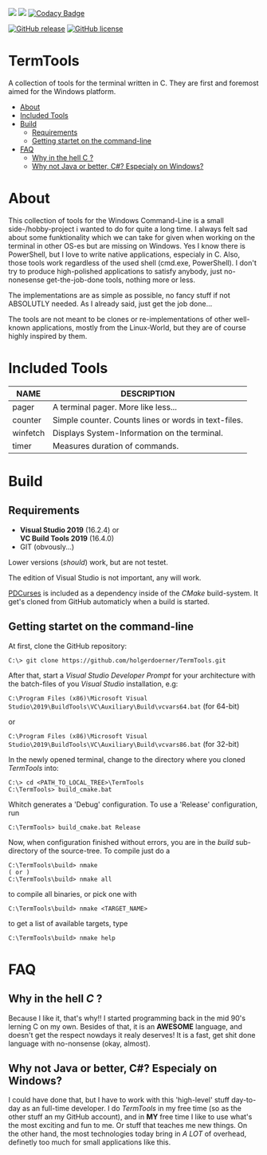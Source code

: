 ![](https://github.com/holgerdoerner/TermTools/workflows/CTest/badge.svg) ![](https://github.com/holgerdoerner/TermTools/workflows/Release%20Packaging/badge.svg) [![Codacy Badge](https://api.codacy.com/project/badge/Grade/7f1fa4df8d47447daf76710556eed469)](https://www.codacy.com/manual/HolgerDoerner/TermTools?utm_source=github.com&amp;utm_medium=referral&amp;utm_content=HolgerDoerner/TermTools&amp;utm_campaign=Badge_Grade)

[![GitHub release](https://img.shields.io/github/release/HolgerDoerner/TermTools.svg)](https://GitHub.com/HolgerDoerner/TermTools/releases/) [![GitHub license](https://img.shields.io/github/license/HolgerDoerner/TermTools.svg)](https://github.com/HolgerDoerner/TermTools/blob/master/LICENSE)
# TermTools <!-- omit in toc -->
A collection of tools for the terminal written in C. They are first and foremost aimed for the Windows platform.

- [About](#about)
- [Included Tools](#included-tools)
- [Build](#build)
  - [Requirements](#requirements)
  - [Getting startet on the command-line](#getting-startet-on-the-command-line)
- [FAQ](#faq)
  - [Why in the hell C ?](#why-in-the-hell-c)
  - [Why not Java or better, C#? Especialy on Windows?](#why-not-java-or-better-c-especialy-on-windows)

# About
This collection of tools for the Windows Command-Line is a small side-/hobby-project i wanted to do for quite a long time. I always felt sad about some funktionality which we can take for given when working on the terminal in other OS-es but are missing on Windows. Yes I know there is PowerShell, but I love to write native applications, especialy in C. Also, those tools work regardless of the used shell (cmd.exe, PowerShell). I don't try to produce high-polished applications to satisfy anybody, just no-nonesense get-the-job-done tools, nothing more or less.

The implementations are as simple as possible, no fancy stuff if not ABSOLUTLY needed. As I already said, just get the job done...

The tools are not meant to be clones or re-implementations of other well-known applications, mostly from the Linux-World, but they are of course highly inspired by them.

# Included Tools
NAME | DESCRIPTION
--- | ---
pager | A terminal pager. More like less...
counter | Simple counter. Counts lines or words in text-files.
winfetch | Displays System-Information on the terminal.
timer | Measures duration of commands.

# Build
## Requirements
- **Visual Studio 2019** (16.2.4) or \
  **VC Build Tools 2019** (16.4.0)
- GIT (obvously...)

Lower versions (*should*) work, but are not testet.

The edition of Visual Studio is not important, any will work.

[PDCurses](https://github.com/wmcbrine/PDCurses) is included as a dependency inside of the *CMake* build-system. It get's cloned from GitHub automaticly when a build is started.

## Getting startet on the command-line
At first, clone the GitHub  repository:

    C:\> git clone https://github.com/holgerdoerner/TermTools.git

After that, start a *Visual Studio Developer Prompt* for your architecture with the batch-files of you *Visual Studio* installation, e.g:

`C:\Program Files (x86)\Microsoft Visual Studio\2019\BuildTools\VC\Auxiliary\Build\vcvars64.bat` (for 64-bit)

or

`C:\Program Files (x86)\Microsoft Visual Studio\2019\BuildTools\VC\Auxiliary\Build\vcvars86.bat` (for 32-bit)

In the newly opened terminal, change to the directory where you cloned *TermTools* into:

    C:\> cd <PATH_TO_LOCAL_TREE>\TermTools
    C:\TermTools> build_cmake.bat

Whitch generates a 'Debug' configuration. To use a 'Release' configuration, run

    C:\TermTools> build_cmake.bat Release

Now, when configuration finished without errors, you are in the *build* sub-directory of the source-tree. To compile just do a

    C:\TermTools\build> nmake
    ( or )
    C:\TermTools\build> nmake all

to compile all binaries, or pick one with

    C:\TermTools\build> nmake <TARGET_NAME>

to get a list of available targets, type

    C:\TermTools\build> nmake help

# FAQ
## Why in the hell *C* ?
Because I like it, that's why!! I started programming back in the mid 90's lerning C on my own. Besides of that, it is an **AWESOME** language, and doesn't get the respect nowdays it realy deserves! It is a fast, get shit done language with no-nonsense (okay, almost).

## Why not Java or better, C#? Especialy on Windows?
I could have done that, but I have to work with this 'high-level' stuff day-to-day as an full-time developer. I do *TermTools* in my free time (so as the other stuff an my  GitHub account), and in **MY** free time I like to use what's the most exciting and fun to me. Or stuff that teaches me new things. On the other hand, the most technologies today bring in *A LOT* of overhead, definetly too much for small applications like this.